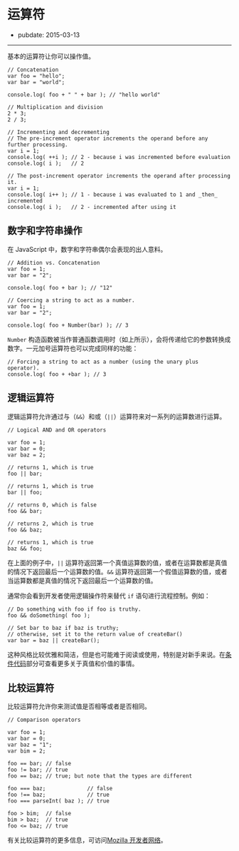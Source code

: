# 运算符

- pubdate: 2015-03-13

-------

基本的运算符让你可以操作值。

```
// Concatenation
var foo = "hello";
var bar = "world";

console.log( foo + " " + bar ); // "hello world"
```

```
// Multiplication and division
2 * 3;
2 / 3;
```

```
// Incrementing and decrementing
// The pre-increment operator increments the operand before any further processing.
var i = 1;
console.log( ++i ); // 2 - because i was incremented before evaluation
console.log( i );   // 2

// The post-increment operator increments the operand after processing it.
var i = 1;
console.log( i++ ); // 1 - because i was evaluated to 1 and _then_ incremented
console.log( i );   // 2 - incremented after using it
```

## 数字和字符串操作

在 JavaScript 中，数字和字符串偶尔会表现的出人意料。

```
// Addition vs. Concatenation
var foo = 1;
var bar = "2";

console.log( foo + bar ); // "12"
```

```
// Coercing a string to act as a number.
var foo = 1;
var bar = "2";

console.log( foo + Number(bar) ); // 3
```

`Number` 构造函数被当作普通函数调用时（如上所示），会将传递给它的参数转换成数字。一元加号运算符也可以完成同样的功能：

```
// Forcing a string to act as a number (using the unary plus operator).
console.log( foo + +bar ); // 3
```

## 逻辑运算符

逻辑运算符允许通过与（`&&`）和或（`||`）运算符来对一系列的运算数进行运算。

```
// Logical AND and OR operators

var foo = 1;
var bar = 0;
var baz = 2;

// returns 1, which is true
foo || bar;

// returns 1, which is true
bar || foo;

// returns 0, which is false
foo && bar;

// returns 2, which is true
foo && baz;

// returns 1, which is true
baz && foo;
```

在上面的例子中，`||` 运算符返回第一个真值运算数的值，或者在运算数都是真值的情况下返回最后一个运算数的值。`&&` 运算符返回第一个假值运算数的值，或者当运算数都是真值的情况下返回最后一个运算数的值。

通常你会看到开发者使用逻辑操作符来替代 `if` 语句进行流程控制。例如：

```
// Do something with foo if foo is truthy.
foo && doSomething( foo );

// Set bar to baz if baz is truthy;
// otherwise, set it to the return value of createBar()
var bar = baz || createBar();
```

这种风格比较优雅和简洁，但是也可能难于阅读或使用，特别是对新手来说。在[条件代码](/javascript-101/conditional-code.html)部分可查看更多关于真值和价值的事情。

## 比较运算符

比较运算符允许你来测试值是否相等或者是否相同。

```
// Comparison operators

var foo = 1;
var bar = 0;
var baz = "1";
var bim = 2;

foo == bar; // false
foo != bar; // true
foo == baz; // true; but note that the types are different

foo === baz;             // false
foo !== baz;             // true
foo === parseInt( baz ); // true

foo > bim;  // false
bim > baz;  // true
foo <= baz; // true
```

有关比较运算符的更多信息，可访问[Mozilla 开发者网络](https://developer.mozilla.org/zh-CN/docs/JavaScript/Reference/Operators/Comparison_Operators "MDN - 比较运算符")。
